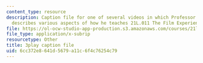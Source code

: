 ```yaml
---
content_type: resource
description: Caption file for one of several videos in which Professor David Thorburn
  describes various aspects of how he teaches 21L.011 The Film Experience.
file: https://ol-ocw-studio-app-production.s3.amazonaws.com/courses/21l-011-the-film-experience-fall-2013/6cc372e8641d5679a11c6f4c76254c79_kvbLY2mQW1k.vtt
file_type: application/x-subrip
resourcetype: Other
title: 3play caption file
uid: 6cc372e8-641d-5679-a11c-6f4c76254c79
---
```

